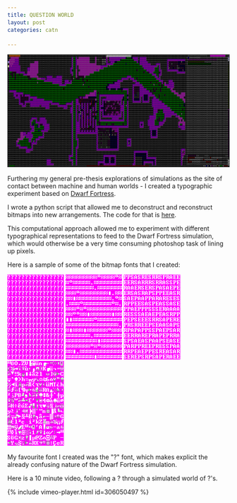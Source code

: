 ```yaml
---
title: QUESTION WORLD
layout: post
categories: catn

---
```

![](/blog/assets/question_world/5.PNG)

Furthering my general pre-thesis explorations of simulations as the site of contact between machine and human worlds - I created a typographic experiment based on [Dwarf Fortress](http://www.bay12games.com/dwarves/).

I wrote a python script that allowed me to deconstruct and reconstruct bitmaps into new arrangements. The code for that is [here](https://github.com/samhains/bitmap-font-maker).

This computational approach allowed me to experiment with different typographical representations to feed to the Dwarf Fortress simulation, which would otherwise be a very time consuming photoshop task of lining up pixels.

Here is a sample of some of the bitmap fonts that I created:

![](/blog/assets/question_world/1.PNG)
![](/blog/assets/question_world/2.PNG)
![](/blog/assets/question_world/3.PNG)
![](/blog/assets/question_world/4.PNG)

My favourite font I created was the "?" font, which makes explicit the already confusing nature of the Dwarf Fortress simulation.

Here is a 10 minute video, following a ? through a simulated world of ?'s.

{% include vimeo-player.html id=306050497 %}
